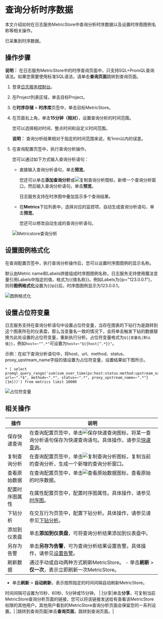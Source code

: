 # 查询分析时序数据

本文介绍如何在日志服务MetricStore中查询分析时序数据以及设置时序图图例名称等相关操作。

已采集到时序数据。

## 操作步骤

**说明：** 在日志服务MetricStore中的时序查询页面中，只支持SQL+PromQL查询语法。如果您需要使用标准SQL语法，请单击**查询页面**跳转到查询页面。

1.  登录[日志服务控制台](https://sls.console.aliyun.com)。

2.  在Project列表区域，单击目标Project。

3.  在**时序存储** \> **时序库**页签中，单击目标MetricStore。

4.  在页面右上角，单击**15分钟（相对）**，设置查询分析的时间范围。

    您可以选择相对时间、整点时间和自定义时间范围。

    **说明：** 查询分析结果相对于指定的时间范围来说，有1min以内的误差。

5.  在查询配置页签中，执行查询分析操作。

    您可以通过如下方式输入查询分析语句：

    -   直接输入查询分析语句，单击**预览**。

        您还可以单击**添加查询分析**或![复制查询分析](https://static-aliyun-doc.oss-accelerate.aliyuncs.com/assets/img/zh-CN/6683129951/p128502.png)图标，新增一个查询分析窗口，然后输入查询分析语句，单击**预览**。

        日志服务支持在时序图中叠加显示多个查询结果。

    -   在**Metrics**下拉列表中，选择对应的监控项，自动生成查询分析语句，单击**预览**。

        您还可以修改自动生成的查询分析语句。

    ![Metricstore查询分析](https://static-aliyun-doc.oss-accelerate.aliyuncs.com/assets/img/zh-CN/6683129951/p128490.png)


## 设置图例格式化

在查询配置页签中，执行查询分析操作后，您可以设置时序图图例的显示名称。

默认由Metric name和Labels拼接组成时序图图例名称，日志服务支持使用魔法变量引用Labels中指定的值，格式为\{\{值名称\}\}。例如Labels为\{ip="123.0.0.1"\}，则将**图例格式化**设置为\{\{ip\}\}后，时序图图例显示为123.0.0.1。

![图例格式化](https://static-aliyun-doc.oss-accelerate.aliyuncs.com/assets/img/zh-CN/6683129951/p128687.png)

## 设置占位符变量

日志服务支持在查询分析语句中设置占位符变量，当存在图表的下钻行为是跳转到这个图表所在的仪表盘，那么当变量名一致的情况下，会将单击触发下钻的数据替换为此处设置的占位符变量，重新执行分析。占位符变量格式为`${{变量名|默认值}}`，例如`host=~"^.*"`可设置为`host=~"${{host|^.*}}"`。

示例：在如下查询分析语句中，将host、url、method、status、proxy\_upstream\_name字段的值设置为占位符变量，设置结果如下图所示。

```
* | select promql_query_range('sum(sum_over_time(pv:host:status:method:upstream_name:upstream_status:url{host=~"^.*", url=~".*$", method=~".*", status=~".*", proxy_upstream_name=~".*"}[1m]))') from metrics limit 10000
```

![占位符变量](https://static-aliyun-doc.oss-accelerate.aliyuncs.com/assets/img/zh-CN/9304903061/p174559.png)

## 相关操作

|操作|说明|
|--|--|
|保存快速查询|在查询配置页签中，单击![保存快速查询](https://static-aliyun-doc.oss-accelerate.aliyuncs.com/assets/img/zh-CN/6683129951/p128501.png)图标，将某一查询分析语句保存为快速查询语句。具体操作，请参见[快速查询](/intl.zh-CN/查询与分析/查询语法与功能/快速查询.md)。|
|复制查询分析|在查询配置页签中，单击![复制查询分析](https://static-aliyun-doc.oss-accelerate.aliyuncs.com/assets/img/zh-CN/6683129951/p128502.png)图标，复制当前的查询分析，生成一个新增的查询分析窗口。|
|查看原始数据|在查询配置页签中，单击![查看原始数据](https://static-aliyun-doc.oss-accelerate.aliyuncs.com/assets/img/zh-CN/6683129951/p128504.png)图标，查看原始的时序数据。|
|配置时序图属性|在属性配置页签中，配置时序图属性。具体操作，请参见[时序图]()。|
|下钻分析|在交互行为页签中，配置下钻分析。具体操作，请参见请参见[下钻分析](/intl.zh-CN/可视化与告警/仪表盘/下钻分析.md)。|
|添加到仪表盘|单击**添加到仪表盘**，可将查询分析结果添加到仪表盘中。|
|另存为告警|单击**另存为告警**，可为查询分析结果设置告警。具体操作，请参见[设置告警](/intl.zh-CN/可视化与告警/告警/设置告警.md)。|
|刷新数据|通过手动或自动两种方式刷新MetricStore。 -   单击**刷新** \> **仅一次**，表示立即刷新一次MetricStore。
-   单击**刷新** \> **自动刷新**，表示按照指定的时间间隔自动刷新MetricStore。

时间间隔可设置为15秒、60秒、5分钟或15分钟。 |
|分享|单击**分享**，可复制当前MetricStore查询分析页面的链接，您可以将该链接发送给有查看该MetricStore权限的其他用户。其他用户看到的MetricStore查询分析页面会保留您的一系列设置。|
|跳转到查询页面|单击**查询页面**，跳转到查询页面。|

